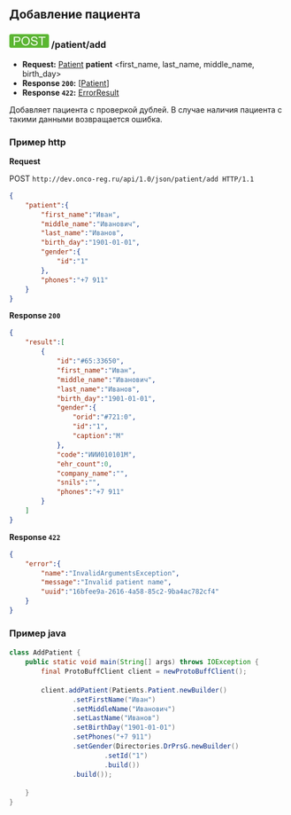 ## Добавление пациента

### ![POST](../../../img/post.png) /patient/add
* **Request:** [Patient](../../../types/types.md#com.siams.med.api.Patient) **patient** <first_name, last_name, middle_name, birth_day>
* **Response ```200```:** [[Patient](../../../types/types.md#com.siams.med.api.Patient)]
* **Response ```422```:** [ErrorResult](../../../types/types.md#com.siams.med.api.ErrorResult)

Добавляет пациента с проверкой дублей. В случае наличия пациента с такими данными возвращается ошибка.

### Пример http

**Request**

POST `http://dev.onco-reg.ru/api/1.0/json/patient/add HTTP/1.1`

```json
{
    "patient":{
        "first_name":"Иван",
        "middle_name":"Иванович",
        "last_name":"Иванов",
        "birth_day":"1901-01-01",
        "gender":{
            "id":"1"
        },
        "phones":"+7 911"
    }
}
```

**Response `200`**

```json
{
    "result":[
        {
            "id":"#65:33650",
            "first_name":"Иван",
            "middle_name":"Иванович",
            "last_name":"Иванов",
            "birth_day":"1901-01-01",
            "gender":{
                "orid":"#721:0",
                "id":"1",
                "caption":"М"
            },
            "code":"ИИИ010101М",
            "ehr_count":0,
            "company_name":"",
            "snils":"",
            "phones":"+7 911"
        }
    ]
}
```

**Response `422`**

```json
{
    "error":{
        "name":"InvalidArgumentsException",
        "message":"Invalid patient name",
        "uuid":"16bfee9a-2616-4a58-85c2-9ba4ac782cf4"
    }
}
```


### Пример java

```java
class AddPatient {
    public static void main(String[] args) throws IOException {
        final ProtoBuffClient client = newProtoBuffClient();

        client.addPatient(Patients.Patient.newBuilder()
                .setFirstName("Иван")
                .setMiddleName("Иванович")
                .setLastName("Иванов")
                .setBirthDay("1901-01-01")
                .setPhones("+7 911")
                .setGender(Directories.DrPrsG.newBuilder()
                        .setId("1")
                        .build())
                .build());

    }
}
```
